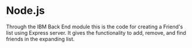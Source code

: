 # Node.js

Through the IBM Back End module this is the code for creating a Friend's list using Express server. It gives the functionality to add, remove, and find friends in the expanding list.
